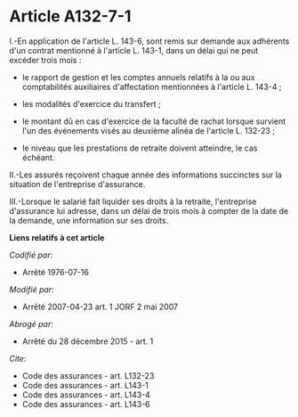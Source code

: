 # Article A132-7-1

I.-En application de l'article L. 143-6, sont remis sur demande aux adhérents d'un contrat mentionné à l'article L. 143-1,
dans un délai qui ne peut excéder trois mois :

- le rapport de gestion et les comptes annuels relatifs à la ou aux comptabilités auxiliaires d'affectation mentionnées à
l'article L. 143-4 ;

- les modalités d'exercice du transfert ;

- le montant dû en cas d'exercice de la faculté de rachat lorsque survient l'un des événements visés au deuxième alinéa de
l'article L. 132-23 ;

- le niveau que les prestations de retraite doivent atteindre, le cas échéant. 

II.-Les assurés reçoivent chaque année des informations succinctes sur la situation de l'entreprise d'assurance. 

III.-Lorsque le salarié fait liquider ses droits à la retraite, l'entreprise d'assurance lui adresse, dans un délai de trois
mois à compter de la date de la demande, une information sur ses droits.

**Liens relatifs à cet article**

_Codifié par_:

  - Arrêté 1976-07-16

_Modifié par_:

  - Arrêté 2007-04-23 art. 1 JORF 2 mai 2007

_Abrogé par_:

  - Arrêté du 28 décembre 2015 - art. 1

_Cite_:

  - Code des assurances - art. L132-23
  - Code des assurances - art. L143-1
  - Code des assurances - art. L143-4
  - Code des assurances - art. L143-6
